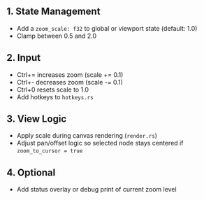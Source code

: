 ## 1. State Management
- Add a `zoom_scale: f32` to global or viewport state (default: 1.0)
- Clamp between 0.5 and 2.0

## 2. Input
- Ctrl+= increases zoom (scale += 0.1)
- Ctrl+- decreases zoom (scale -= 0.1)
- Ctrl+0 resets scale to 1.0
- Add hotkeys to `hotkeys.rs`

## 3. View Logic
- Apply scale during canvas rendering (`render.rs`)
- Adjust pan/offset logic so selected node stays centered if `zoom_to_cursor = true`

## 4. Optional
- Add status overlay or debug print of current zoom level
